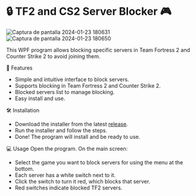 # **🔒 TF2 and CS2 Server Blocker 🎮**

![Captura de pantalla 2024-01-23 180631](https://github.com/KFernandoL/ValveServerPicker/assets/61389832/4cb0c0ff-edfc-4942-8b88-7f8667470b6e)
![Captura de pantalla 2024-01-23 180650](https://github.com/KFernandoL/ValveServerPicker/assets/61389832/202c3843-4a81-4875-a1a1-113af5248ab4)

This WPF program allows blocking specific servers in Team Fortress 2 and Counter Strike 2 to avoid joining them.

👾 Features
* Simple and intuitive interface to block servers.
* Supports blocking in Team Fortress 2 and Counter Strike 2.
* Blocked servers list to manage blocking.
* Easy install and use.

🛠️ Installation
* Download the installer from the latest [release](https://pages.github.com/).
* Run the installer and follow the steps.
* Done! The program will install and be ready to use.

💻 Usage
Open the program. On the main screen:

* Select the game you want to block servers for using the menu at the bottom.
* Each server has a white switch next to it.
* Click the switch to turn it red, which blocks that server.
* Red switches indicate blocked TF2 servers.
